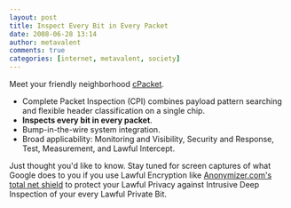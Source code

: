 ```yaml
---
layout: post
title: Inspect Every Bit in Every Packet
date: 2008-06-28 13:14
author: metavalent
comments: true
categories: [internet, metavalent, society]
---
```

Meet your friendly neighborhood <a href="http://cpacket.com/">cPacket</a>.<ul><li>Complete Packet Inspection (CPI) combines payload pattern searching and flexible header classification on a single chip.</li>
	<li><strong>Inspects every bit in every packet</strong>.</li>
	<li>Bump-in-the-wire system integration.</li>
	<li>Broad applicability: Monitoring and Visibility, Security and Response, Test, Measurement, and Lawful Intercept.</li></ul>Just thought you'd like to know. Stay tuned for screen captures of what Google does to you if you use Lawful Encryption like <a href="http://anonymizer.com/consumer/products/total_net_shield/">Anonymizer.com's total net shield</a> to protect your Lawful Privacy against Intrusive Deep Inspection of your every Lawful Private Bit.
